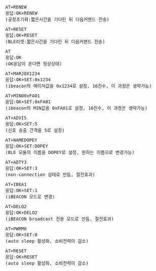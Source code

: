 <pre>AT+RENEW 
응답:OK+RENEW
(공정초기화:짧은시간을 기다린 뒤 다음커맨드 전송)</pre>

<pre>AT+RESET 
응답:OK+RESET
(BLE리셋:짧은시간을 기다린 뒤 다음커맨드 전송)</pre>

<pre>AT
응답:OK
(OK응답이 온다면 정상상태)</pre>

<pre>AT+MARJ0X1234
응답:OK+SET:0x1234
(ibeacon의 매이저값을 0x1234로 설정, 16진수, 이 과정은 생략가능)</pre>

<pre>AT+MINO0xFA01
응답:OK+SET:0xFA01
(ibeacon의 MIN값을 0xFA01로 설정, 16진수, 이 과정은 생략가능)</pre>

<pre>AT+ADVI5
응답:OK+SET:5
(신호 송출 간격을 5로 설정)</pre>

<pre>AT+NAMEDOPEY
응답:OK+SET:DOPEY
(BLE 모듈의 이름을 DOPEY로 설정, 원하는 이름으로 변경가능)</pre>

<pre>AT+ADTY3
응답:OK+SET:3
(non-connection 상태로 만듬, 절전효과)</pre>

<pre>AT+IBEA1
응답:OK+SET:1
(iBEACON 모드로 변경)</pre>

<pre>AT+DELO2
응답:OK+DELO2
(iBEACON broadcast 전용 모드로 만듬, 절전효과)</pre>

<pre>AT+PWRM0
응답:OK+SET:0
(auto sleep 활성화, 소비전력이 감소)</pre>

<pre>AT+RESET
응답:OK+RESET
(auto sleep 활성화, 소비전력이 감소)</pre>
